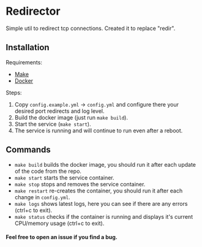 # Redirector
Simple util to redirect tcp connections. Created it to replace "redir".

## Installation

Requirements:
- [Make](https://ru.wikipedia.org/wiki/Make)
- [Docker](https://www.docker.com/)

Steps:
1. Copy `config.example.yml` -> `config.yml` and configure there your desired port redirects and log level.
2. Build the docker image (just run `make build`).
3. Start the service (`make start`).
4. The service is running and will continue to run even after a reboot.

## Commands

- `make build` builds the docker image, you should run it after each update of the code from the repo.
- `make start` starts the service container.
- `make stop` stops and removes the service container.
- `make restart` re-creates the container, you should run it after each change in `config.yml`.
- `make logs` shows latest logs, here you can see if there are any errors (ctrl+c to exit).
- `make status` checks if the container is running and displays it's current CPU/memory usage (ctrl+c to exit).

#### Feel free to open an issue if you find a bug.
